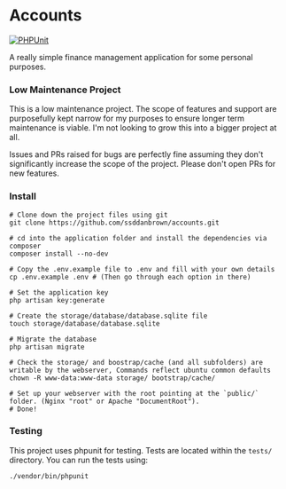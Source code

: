 # Accounts

[![PHPUnit](https://github.com/ssddanbrown/accounts/actions/workflows/phpunit.yml/badge.svg?branch=main&event=push)](https://github.com/ssddanbrown/accounts/actions/workflows/phpunit.yml)

A really simple finance management application for some personal purposes.

### Low Maintenance Project

This is a low maintenance project. The scope of features and support are
purposefully kept narrow for my purposes to ensure longer term maintenance is viable.
I'm not looking to grow this into a bigger project at all.

Issues and PRs raised for bugs are perfectly fine assuming they don't significantly
increase the scope of the project. Please don't open PRs for new features.

### Install

```shell
# Clone down the project files using git
git clone https://github.com/ssddanbrown/accounts.git

# cd into the application folder and install the dependencies via composer
composer install --no-dev

# Copy the .env.example file to .env and fill with your own details
cp .env.example .env # (Then go through each option in there)

# Set the application key
php artisan key:generate

# Create the storage/database/database.sqlite file
touch storage/database/database.sqlite

# Migrate the database
php artisan migrate

# Check the storage/ and boostrap/cache (and all subfolders) are writable by the webserver, Commands reflect ubuntu common defaults
chown -R www-data:www-data storage/ bootstrap/cache/

# Set up your webserver with the root pointing at the `public/` folder. (Nginx "root" or Apache "DocumentRoot"). 
# Done!
```

### Testing

This project uses phpunit for testing. Tests are located within the `tests/` directory.
You can run the tests using:

```shell
./vendor/bin/phpunit
```
